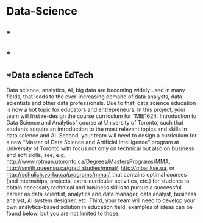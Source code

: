# Data-Science
## *
## *
## *Data science EdTech
Data science, analytics, AI, big data are becoming widely used in many fields, that leads to the ever-increasing demand of data analysts, data scientists and other data professionals. Due to that, data science education is now a hot topic for educators and entrepreneurs.
In this project, your team will first re-design the course curriculum for “MIE1624: Introduction to Data Science and Analytics” course at University of Toronto, such that students acquire an introduction to the most relevant topics and skills in data science and AI. Second, your team will need to design a curriculum for a new “Master of Data Science and Artificial Intelligence” program at University of Toronto with focus not only on technical but also on business and soft skills, see, e.g., http://www.rotman.utoronto.ca/Degrees/MastersPrograms/MMA, http://smith.queensu.ca/grad_studies/mmai/, http://mbai.kse.ua, or http://schulich.yorku.ca/programs/mmai/, that contains optimal courses (and internships, projects, extra-curricular activities, etc.) for students to obtain necessary technical and business skills to pursue a successful career as data scientist, analytics and data manager, data analyst, business analyst, AI system designer, etc. Third, your team will need to develop your own analytics-based solution in education field, examples of ideas can be found below, but you are not limited to those.
